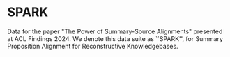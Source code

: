 # SPARK
Data for the paper "The Power of Summary-Source Alignments" presented at ACL Findings 2024.
We denote this data suite as ``SPARK'', for Summary Proposition Alignment for Reconstructive Knowledgebases.
